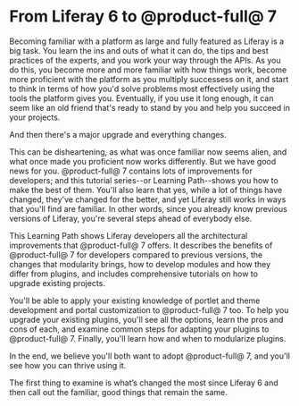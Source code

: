 # From Liferay 6 to @product-full@ 7 [](id=from-liferay-6-to-liferay-7)

Becoming familiar with a platform as large and fully featured as Liferay is 
a big task. You learn the ins and outs of what it can do, the tips and best 
practices of the experts, and you work your way through the APIs. As you do 
this, you become more and more familiar with how things work, become more 
proficient with the platform as you multiply successess on it, and start to 
think in terms of how you'd solve problems most effectively using the tools the 
platform gives you. Eventually, if you use it long enough, it can seem like an 
old friend that's ready to stand by you and help you succeed in your projects. 

And then there's a major upgrade and everything changes. 

This can be disheartening, as what was once familiar now seems alien, and what 
once made you proficient now works differently. But we have good news for you. 
@product-full@ 7 contains lots of improvements for developers; and this tutorial 
series--or Learning Path--shows you how to make the best of them. You'll also 
learn that yes, while a lot of things have changed, they've changed for the 
better, and yet Liferay still works in ways that you'll find are familiar. In 
other words, since you already know previous versions of Liferay, you're 
several steps ahead of everybody else. 

This Learning Path shows Liferay developers all the architectural improvements 
that @product-full@ 7 offers. It describes the benefits of @product-full@ 7 for developers 
compared to previous versions, the changes that modularity brings, how to 
develop modules and how they differ from plugins, and includes comprehensive 
tutorials on how to upgrade existing projects.

You'll be able to apply your existing knowledge of portlet and theme development
and portal customization to @product-full@ 7 too. To help you upgrade your existing 
plugins, you'll see all the options, learn the pros and cons of each, and 
examine common steps for adapting your plugins to @product-full@ 7. Finally, you'll 
learn how and when to modularize plugins.

In the end, we believe you'll both want to adopt @product-full@ 7, and you'll see 
how you can thrive using it.

The first thing to examine is what’s changed the most since Liferay 6 and then 
call out the familiar, good things that remain the same. 
